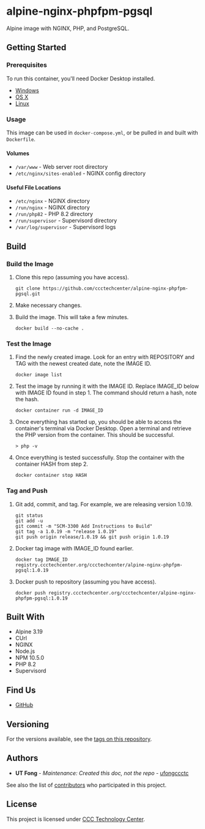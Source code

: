 # alpine-nginx-phpfpm-pgsql

Alpine image with NGINX, PHP, and PostgreSQL.

## Getting Started

### Prerequisites

To run this container, you'll need Docker Desktop installed.

* [Windows](https://docs.docker.com/desktop/setup/install/windows-install/)
* [OS X](https://docs.docker.com/desktop/setup/install/mac-install/)
* [Linux](https://docs.docker.com/desktop/setup/install/linux/)

### Usage

This image can be used in `docker-compose.yml`, or be pulled in and built with `Dockerfile`.

#### Volumes

* `/var/www` - Web server root directory
* `/etc/nginx/sites-enabled` - NGINX config directory

#### Useful File Locations

* `/etc/nginx` - NGINX directory
* `/run/nginx` - NGINX directory
* `/run/php82` - PHP 8.2 directory
* `/run/supervisor` - Supervisord directory
* `/var/log/supervisor` - Supervisord logs

## Build

### Build the Image

1. Clone this repo (assuming you have access).
   ```
   git clone https://github.com/ccctechcenter/alpine-nginx-phpfpm-pgsql.git
   ```

2. Make necessary changes.

3. Build the image. This will take a few minutes. 
   ```    
   docker build --no-cache .
   ```
### Test the Image

1. Find the newly created image. Look for an entry with REPOSITORY <none> and TAG <none> with the newest created date, note the IMAGE ID.
   ```
   docker image list
   ```

2. Test the image by running it with the IMAGE ID. Replace IMAGE_ID below with IMAGE ID found in step 1. The command should return a hash, note the hash.
   ```
   docker container run -d IMAGE_ID
   ```

3. Once everything has started up, you should be able to access the container's terminal via Docker Desktop. Open a terminal and retrieve the PHP version from the container. This should be successful.
   ```
   > php -v
   ```

4. Once everything is tested successfully. Stop the container with the container HASH from step 2.
   ```
   docker container stop HASH
   ```

### Tag and Push

1. Git add, commit, and tag. For example, we are releasing version 1.0.19.
   ```
   git status
   git add -u
   git commit -m "SCM-3300 Add Instructions to Build"
   git tag -a 1.0.19 -m "release 1.0.19"
   git push origin release/1.0.19 && git push origin 1.0.19
   ```
   
2. Docker tag image with IMAGE_ID found earlier.
   ```
   docker tag IMAGE_ID registry.ccctechcenter.org/ccctechcenter/alpine-nginx-phpfpm-pgsql:1.0.19
   ```
   
3. Docker push to repository (assuming you have access).
   ```
   docker push registry.ccctechcenter.org/ccctechcenter/alpine-nginx-phpfpm-pgsql:1.0.19
   ```

## Built With

* Alpine 3.19
* CUrl
* NGINX
* Node.js
* NPM 10.5.0
* PHP 8.2
* Supervisord

## Find Us

* [GitHub](https://github.com/ccctechcenter/alpine-nginx-phpfpm-pgsql)

## Versioning

For the versions available, see the
[tags on this repository](https://github.com/ccctechcenter/alpine-nginx-phpfpm-pgsql/tags).

## Authors

* **UT Fong** - *Maintenance: Created this doc, not the repo* - [ufongccctc](https://github.com/ufongccctc)

See also the list of [contributors](https://github.com/ccctechcenter/alpine-nginx-phpfpm-pgsql/contributors) who
participated in this project.

## License

This project is licensed under [CCC Technology Center](https://ccctechcenter.org/).
